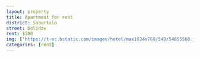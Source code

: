 ```yaml
---
layout: property
title: Apartment for rent
district: Saburtalo
street: Dolidze
rent: $500
img: ['https://t-ec.bstatic.com/images/hotel/max1024x768/548/54855568.jpg', 'https://s-ec.bstatic.com/images/hotel/max1024x768/548/54855553.jpg']
categories: [rent]
---
```



